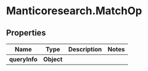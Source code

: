 # Manticoresearch.MatchOp

## Properties

Name | Type | Description | Notes
------------ | ------------- | ------------- | -------------
**queryInfo** | **Object** |  | 




